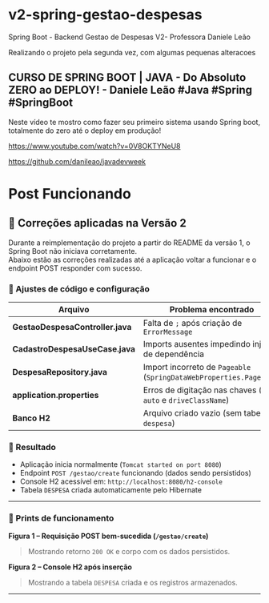 # v2-spring-gestao-despesas

Spring Boot - Backend Gestao de Despesas V2- Professora Daniele Leão

Realizando o projeto pela segunda vez, com algumas pequenas alteracoes


## CURSO DE SPRING BOOT | JAVA - Do Absoluto ZERO ao DEPLOY! - Daniele Leão #Java #Spring #SpringBoot

Neste vídeo te mostro como fazer seu primeiro sistema usando Spring boot, totalmente do zero até o deploy em produção!

https://www.youtube.com/watch?v=0V8OKTYNeU8


https://github.com/danileao/javadevweek


# Post Funcionando

## 🔧 Correções aplicadas na Versão 2

Durante a reimplementação do projeto a partir do README da versão 1, o Spring Boot não iniciava corretamente.  
Abaixo estão as correções realizadas até a aplicação voltar a funcionar e o endpoint POST responder com sucesso.

### 🧩 Ajustes de código e configuração

| Arquivo | Problema encontrado | Solução aplicada |
|----------|--------------------|------------------|
| **GestaoDespesaController.java** | Falta de `;` após criação de `ErrorMessage` | Adicionado ponto e vírgula |
| **CadastroDespesaUseCase.java** | Imports ausentes impedindo injeção de dependência | Incluídos imports corretos e anotação `@Service` |
| **DespesaRepository.java** | Import incorreto de `Pageable` (`SpringDataWebProperties.Pageable`) | Corrigido para `org.springframework.data.domain.Pageable` |
| **application.properties** | Erros de digitação nas chaves (`dll-auto` e `driveClassName`) | Corrigido para `spring.jpa.hibernate.ddl-auto` e `spring.datasource.driverClassName` |
| **Banco H2** | Arquivo criado vazio (sem tabela `despesa`) | Removido `data/gestao-despesa.mv.db` e recriado após correção das configs |

### 🚀 Resultado

- Aplicação inicia normalmente (`Tomcat started on port 8080`)
- Endpoint `POST /gestao/create` funcionando (dados sendo persistidos)
- Console H2 acessível em: `http://localhost:8080/h2-console`
- Tabela `DESPESA` criada automaticamente pelo Hibernate

---

### 📸 Prints de funcionamento

**Figura 1 – Requisição POST bem-sucedida (`/gestao/create`)**

> Mostrando retorno `200 OK` e corpo com os dados persistidos.

**Figura 2 – Console H2 após inserção**

> Mostrando a tabela `DESPESA` criada e os registros armazenados.

---
